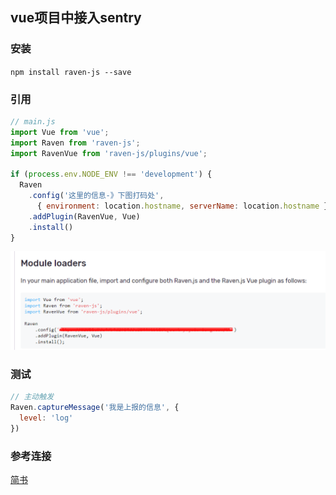 ## vue项目中接入sentry
### 安装
`npm install raven-js --save`
### 引用
```js
// main.js
import Vue from 'vue';
import Raven from 'raven-js';
import RavenVue from 'raven-js/plugins/vue';

if (process.env.NODE_ENV !== 'development') {
  Raven
    .config('这里的信息-》下图打码处',
      { environment: location.hostname, serverName: location.hostname })
    .addPlugin(RavenVue, Vue)
    .install()
}
```
![sentry配置](/docs/imgs/sentry.png)

### 测试
```js
// 主动触发
Raven.captureMessage('我是上报的信息', {
  level: 'log'
})
```
### 参考连接
[简书](https://www.jianshu.com/p/66e00077fac3)